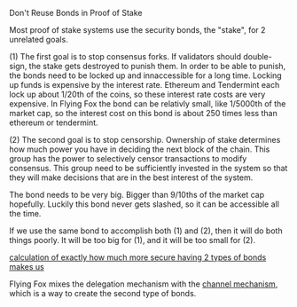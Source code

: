 Don't Reuse Bonds in Proof of Stake

Most proof of stake systems use the security bonds, the "stake", for 2 unrelated goals.

(1) The first goal is to stop consensus forks. If validators should double-sign, the stake gets destroyed to punish them. In order to be able to punish, the bonds need to be locked up and innaccessible for a long time. Locking up funds is expensive by the interest rate. Ethereum and Tendermint each lock up about 1/20th of the coins, so these interest rate costs are very expensive. In Flying Fox the bond can be relativly small, like 1/5000th of the market cap, so the interest cost on this bond is about 250 times less than ethereum or tendermint.

(2) The second goal is to stop censorship. Ownership of stake determines how much power you have in deciding the next block of the chain. This group has the power to selectively censor transactions to modify consensus. This group need to be sufficiently invested in the system so that they will make decisions that are in the best interest of the system. 

The bond needs to be very big. Bigger than 9/10ths of the market cap hopefully. Luckily this bond never gets slashed, so it can be accessible all the time. 

If we use the same bond to accomplish both (1) and (2), then it will do both things poorly. It will be too big for (1), and it will be too small for (2).

[calculation of exactly how much more secure having 2 types of bonds makes us](2_types_of_bonds_calculation.md)

Flying Fox mixes the delegation mechanism with the [channel mechanism](lightning_consensus.md), which is a way to create the second type of bonds. 

